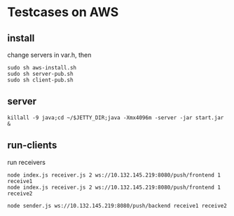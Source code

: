 # Testcases on AWS

## install

change servers in var.h, then

```shell
sudo sh aws-install.sh
sudo sh server-pub.sh
sudo sh client-pub.sh
```

## server

```shell
killall -9 java;cd ~/$JETTY_DIR;java -Xmx4096m -server -jar start.jar &
```

## run-clients


run receivers

```shell
node index.js receiver.js 2 ws://10.132.145.219:8080/push/frontend 1 receive1
node index.js receiver.js 2 ws://10.132.145.219:8080/push/frontend 1 receive2
```

```shell
node sender.js ws://10.132.145.219:8080/push/backend receive1 receive2
```